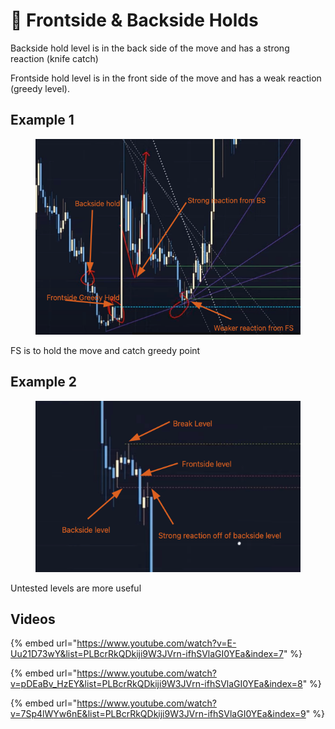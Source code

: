 # 🔀 Frontside & Backside Holds

Backside hold level is in the back side of the move and has a strong reaction (knife catch)

Frontside hold level is in the front side of the move and has a weak reaction (greedy level).

## Example 1

<figure><img src="../../.gitbook/assets/image (8).png" alt=""><figcaption></figcaption></figure>

FS is to hold the move and catch greedy point

## Example 2

<figure><img src="../../.gitbook/assets/image (5).png" alt=""><figcaption></figcaption></figure>

Untested levels are more useful

## Videos

{% embed url="https://www.youtube.com/watch?v=E-Uu21D73wY&list=PLBcrRkQDkiji9W3JVrn-ifhSVlaGI0YEa&index=7" %}

{% embed url="https://www.youtube.com/watch?v=pDEaBv_HzEY&list=PLBcrRkQDkiji9W3JVrn-ifhSVlaGI0YEa&index=8" %}

{% embed url="https://www.youtube.com/watch?v=7Sp4lWYw6nE&list=PLBcrRkQDkiji9W3JVrn-ifhSVlaGI0YEa&index=9" %}
